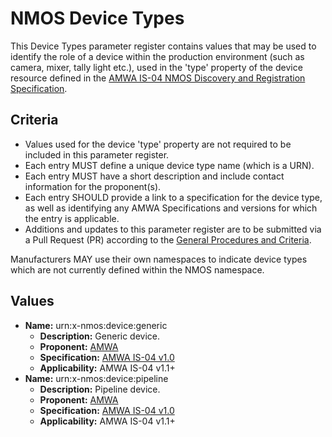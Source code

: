 # NMOS Device Types

This Device Types parameter register contains values that may be used to identify the role of a device within the production environment (such as camera, mixer, tally light etc.), used in the 'type' property of the device resource defined in the [AMWA IS-04 NMOS Discovery and Registration Specification](https://github.com/AMWA-TV/nmos-discovery-registration).

## Criteria

- Values used for the device 'type' property are not required to be included in this parameter register.
- Each entry MUST define a unique device type name (which is a URN).
- Each entry MUST have a short description and include contact information for the proponent(s).
- Each entry SHOULD provide a link to a specification for the device type, as well as identifying any AMWA Specifications and versions for which the entry is applicable.
- Additions and updates to this parameter register are to be submitted via a Pull Request (PR) according to the [General Procedures and Criteria](../README.md#general-procedures-and-criteria).

Manufacturers MAY use their own namespaces to indicate device types which are not currently defined within the NMOS namespace.

## Values

- **Name:** urn:x-nmos:device:generic
  - **Description:** Generic device.
  - **Proponent:** [AMWA](https://github.com/AMWA-TV)
  - **Specification:** [AMWA IS-04 v1.0](https://github.com/AMWA-TV/nmos-discovery-registration/tree/v1.0.x)
  - **Applicability:** AMWA IS-04 v1.1+
- **Name:** urn:x-nmos:device:pipeline
  - **Description:** Pipeline device.
  - **Proponent:** [AMWA](https://github.com/AMWA-TV)
  - **Specification:** [AMWA IS-04 v1.0](https://github.com/AMWA-TV/nmos-discovery-registration/tree/v1.0.x)
  - **Applicability:** AMWA IS-04 v1.1+
